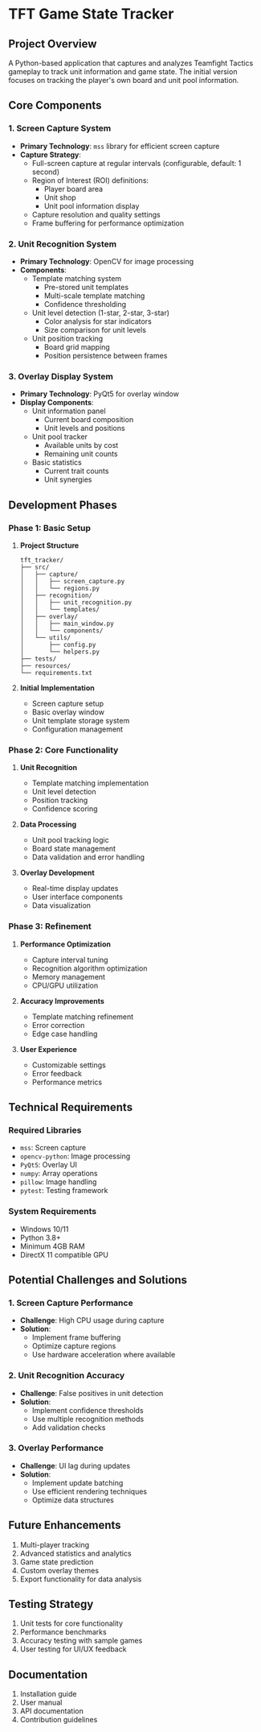 # TFT Game State Tracker

## Project Overview
A Python-based application that captures and analyzes Teamfight Tactics gameplay to track unit information and game state. The initial version focuses on tracking the player's own board and unit pool information.

## Core Components

### 1. Screen Capture System
- **Primary Technology**: `mss` library for efficient screen capture
- **Capture Strategy**:
  - Full-screen capture at regular intervals (configurable, default: 1 second)
  - Region of Interest (ROI) definitions:
    - Player board area
    - Unit shop
    - Unit pool information display
  - Capture resolution and quality settings
  - Frame buffering for performance optimization

### 2. Unit Recognition System
- **Primary Technology**: OpenCV for image processing
- **Components**:
  - Template matching system
    - Pre-stored unit templates
    - Multi-scale template matching
    - Confidence thresholding
  - Unit level detection (1-star, 2-star, 3-star)
    - Color analysis for star indicators
    - Size comparison for unit levels
  - Unit position tracking
    - Board grid mapping
    - Position persistence between frames

### 3. Overlay Display System
- **Primary Technology**: PyQt5 for overlay window
- **Display Components**:
  - Unit information panel
    - Current board composition
    - Unit levels and positions
  - Unit pool tracker
    - Available units by cost
    - Remaining unit counts
  - Basic statistics
    - Current trait counts
    - Unit synergies

## Development Phases

### Phase 1: Basic Setup
1. **Project Structure**
   ```
   tft_tracker/
   ├── src/
   │   ├── capture/
   │   │   ├── screen_capture.py
   │   │   └── regions.py
   │   ├── recognition/
   │   │   ├── unit_recognition.py
   │   │   └── templates/
   │   ├── overlay/
   │   │   ├── main_window.py
   │   │   └── components/
   │   └── utils/
   │       ├── config.py
   │       └── helpers.py
   ├── tests/
   ├── resources/
   └── requirements.txt
   ```

2. **Initial Implementation**
   - Screen capture setup
   - Basic overlay window
   - Unit template storage system
   - Configuration management

### Phase 2: Core Functionality
1. **Unit Recognition**
   - Template matching implementation
   - Unit level detection
   - Position tracking
   - Confidence scoring

2. **Data Processing**
   - Unit pool tracking logic
   - Board state management
   - Data validation and error handling

3. **Overlay Development**
   - Real-time display updates
   - User interface components
   - Data visualization

### Phase 3: Refinement
1. **Performance Optimization**
   - Capture interval tuning
   - Recognition algorithm optimization
   - Memory management
   - CPU/GPU utilization

2. **Accuracy Improvements**
   - Template matching refinement
   - Error correction
   - Edge case handling

3. **User Experience**
   - Customizable settings
   - Error feedback
   - Performance metrics

## Technical Requirements

### Required Libraries
- `mss`: Screen capture
- `opencv-python`: Image processing
- `PyQt5`: Overlay UI
- `numpy`: Array operations
- `pillow`: Image handling
- `pytest`: Testing framework

### System Requirements
- Windows 10/11
- Python 3.8+
- Minimum 4GB RAM
- DirectX 11 compatible GPU

## Potential Challenges and Solutions

### 1. Screen Capture Performance
- **Challenge**: High CPU usage during capture
- **Solution**: 
  - Implement frame buffering
  - Optimize capture regions
  - Use hardware acceleration where available

### 2. Unit Recognition Accuracy
- **Challenge**: False positives in unit detection
- **Solution**:
  - Implement confidence thresholds
  - Use multiple recognition methods
  - Add validation checks

### 3. Overlay Performance
- **Challenge**: UI lag during updates
- **Solution**:
  - Implement update batching
  - Use efficient rendering techniques
  - Optimize data structures

## Future Enhancements
1. Multi-player tracking
2. Advanced statistics and analytics
3. Game state prediction
4. Custom overlay themes
5. Export functionality for data analysis

## Testing Strategy
1. Unit tests for core functionality
2. Performance benchmarks
3. Accuracy testing with sample games
4. User testing for UI/UX feedback

## Documentation
1. Installation guide
2. User manual
3. API documentation
4. Contribution guidelines 
